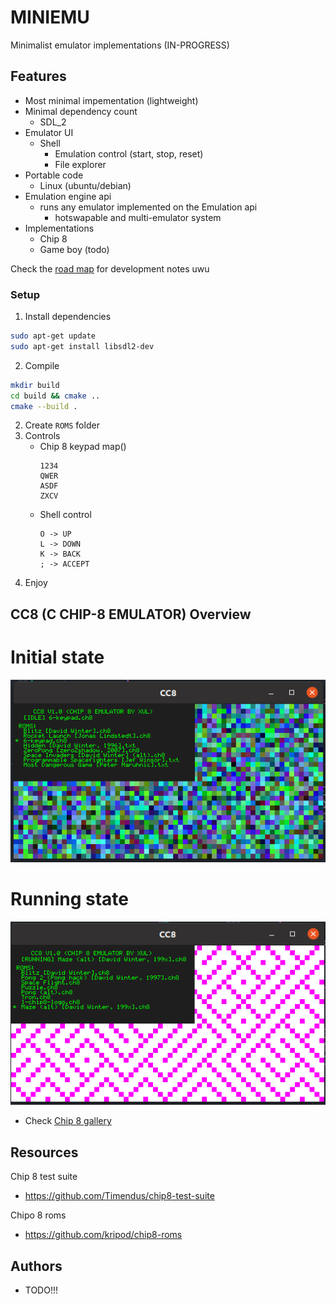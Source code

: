 # MINIEMU
Minimalist emulator implementations (IN-PROGRESS)

## Features
- Most minimal impementation (lightweight)
- Minimal dependency count
    - SDL_2
- Emulator UI
    - Shell
        - Emulation control (start, stop, reset)
        - File explorer 
- Portable code
    - Linux (ubuntu/debian)
- Emulation engine api
    - runs any emulator implemented on the Emulation api
        - hotswapable and multi-emulator system
- Implementations
    - Chip 8
    - Game boy (todo)

Check the [road map](DOCS/emu_roadmap.md) for development notes uwu

### Setup

1) Install dependencies
```bash
sudo apt-get update
sudo apt-get install libsdl2-dev
```

2) Compile
```bash
mkdir build
cd build && cmake ..
cmake --build .
```
2) Create `ROMS` folder
4) Controls
    * Chip 8 keypad map()
        ```
        1234 
        QWER 
        ASDF
        ZXCV
        ```
    * Shell control
        ```
        O -> UP 
        L -> DOWN
        K -> BACK
        ; -> ACCEPT
        ```
3) Enjoy

## CC8 (C CHIP-8 EMULATOR) Overview 

# Initial state
![alt](images/initial-state.png)
# Running state
![alt](images/running-state.png)

- Check [Chip 8 gallery](images/chip8-gallery.md)
## Resources

Chip 8 test suite
* https://github.com/Timendus/chip8-test-suite

Chipo 8 roms
* https://github.com/kripod/chip8-roms

## Authors
* TODO!!!
